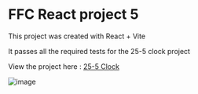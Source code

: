 # FFC React project 5

This project was created with React + Vite

It passes all the required tests for the 25-5 clock project

View the project here : [25-5 Clock](https://luke-h42.github.io/ffc-25-5-clock/)

![image](https://github.com/luke-h42/ffc-25-5-clock/assets/143758363/ccea2b78-b7ee-404b-999d-b4a07c3f4bd0)


